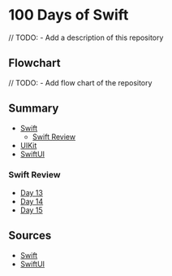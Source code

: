 # 100 Days of Swift

// TODO: - Add a description of this repository

## Flowchart

// TODO: - Add flow chart of the repository

## Summary

* [Swift](https://github.com/fer96/100DaysOfSwift)
  * [Swift Review](#swift-review)
* [UIKit](https://github.com/fer96/100DaysOfSwift/tree/UIKit)
* [SwiftUI](https://github.com/fer96/100DaysOfSwift/tree/SwiftUI)

### Swift Review

* [Day 13](https://www.hackingwithswift.com/100/swiftui/13)
* [Day 14](https://www.hackingwithswift.com/100/swiftui/14)
* [Day 15](https://www.hackingwithswift.com/100/swiftui/15)

## Sources

* [Swift](https://www.hackingwithswift.com/100)
* [SwiftUI](https://www.hackingwithswift.com/100/swiftui)
